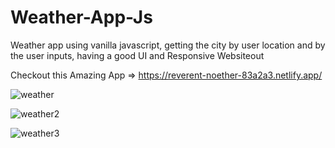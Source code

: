 # Weather-App-Js
Weather app using vanilla javascript, getting the city by user location and by the user inputs, having a good UI and Responsive Websiteout

Checkout this Amazing App => https://reverent-noether-83a2a3.netlify.app/

![weather](https://user-images.githubusercontent.com/41327466/130246282-e9d8a740-371b-4e31-b0af-7eb1e538bb46.png)

![weather2](https://user-images.githubusercontent.com/41327466/130246295-b58e6844-3ed3-4233-9a22-8a6c81c4ab8b.png)

![weather3](https://user-images.githubusercontent.com/41327466/130246320-8d2522c2-97fd-4d85-89a8-f08a7f31ffd5.png)
